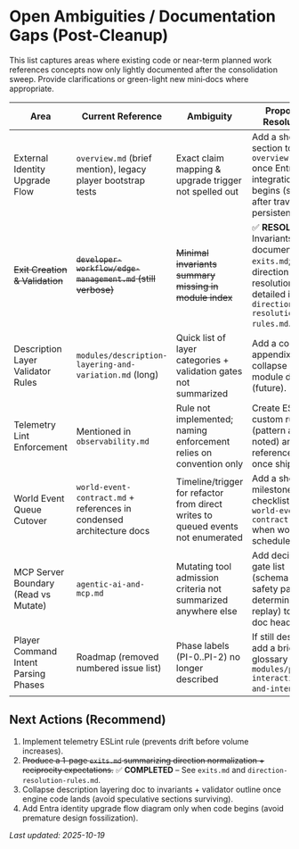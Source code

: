 # Open Ambiguities / Documentation Gaps (Post-Cleanup)

This list captures areas where existing code or near-term planned work references concepts now only lightly documented after the consolidation sweep. Provide clarifications or green-light new mini‑docs where appropriate.

| Area                                 | Current Reference                                                     | Ambiguity                                                                        | Proposed Resolution                                                                                     |
| ------------------------------------ | --------------------------------------------------------------------- | -------------------------------------------------------------------------------- | ------------------------------------------------------------------------------------------------------- |
| External Identity Upgrade Flow       | `overview.md` (brief mention), legacy player bootstrap tests          | Exact claim mapping & upgrade trigger not spelled out                            | Add a short section to `overview.md` once Entra integration begins (scope after traversal persistence). |
| ~~Exit Creation & Validation~~       | ~~`developer-workflow/edge-management.md` (still verbose)~~           | ~~Minimal invariants summary missing in module index~~                           | ✅ **RESOLVED:** Invariants documented in `exits.md`; direction resolution rules detailed in `direction-resolution-rules.md`. |
| Description Layer Validator Rules    | `modules/description-layering-and-variation.md` (long)                | Quick list of layer categories + validation gates not summarized                 | Add a compact appendix or collapse module doc (future).                                                 |
| Telemetry Lint Enforcement           | Mentioned in `observability.md`                                       | Rule not implemented; naming enforcement relies on convention only               | Create ESLint custom rule (pattern already noted) and reference it once shipped.                        |
| World Event Queue Cutover            | `world-event-contract.md` + references in condensed architecture docs | Timeline/trigger for refactor from direct writes to queued events not enumerated | Add a short milestone checklist in `world-event-contract.md` when work scheduled.                       |
| MCP Server Boundary (Read vs Mutate) | `agentic-ai-and-mcp.md`                                               | Mutating tool admission criteria not summarized anywhere else                    | Add decision gate list (schema pass, safety pass, deterministic replay) to MCP doc header.              |
| Player Command Intent Parsing Phases | Roadmap (removed numbered issue list)                                 | Phase labels (PI-0..PI-2) no longer described                                    | If still desired, add a brief glossary in `modules/player-interaction-and-intents.md`.                  |

## Next Actions (Recommend)

1. Implement telemetry ESLint rule (prevents drift before volume increases).
2. ~~Produce a 1-page `exits.md` summarizing direction normalization + reciprocity expectations.~~ ✅ **COMPLETED** – See `exits.md` and `direction-resolution-rules.md`.
3. Collapse description layering doc to invariants + validator outline once engine code lands (avoid speculative sections surviving).
4. Add Entra identity upgrade flow diagram only when code begins (avoid premature design fossilization).

_Last updated: 2025-10-19_
